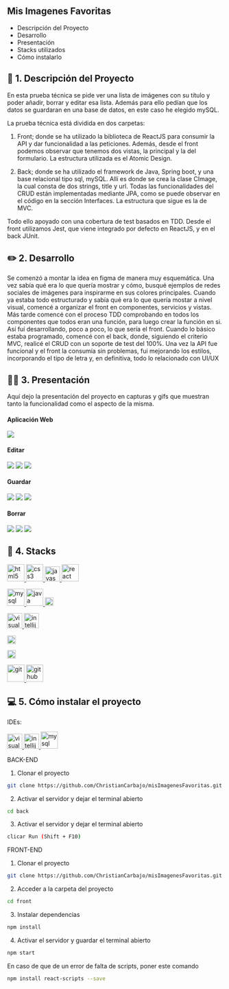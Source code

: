 ## Mis Imagenes Favoritas

<ul>
        <li>Descripción del Proyecto</li>
        <li>Desarrollo</li>
        <li>Presentación</li>
        <li>Stacks utilizados</li>
        <li>Cómo instalarlo</li>
</ul>

## 📝 1. Descripción del Proyecto

En esta prueba técnica se pide ver una lista de imágenes con su título y poder añadir, borrar y editar esa lista. Además para ello pedían que los datos se guardaran en una base de datos, en este caso he elegido mySQL. 

La prueba técnica está dividida en dos carpetas: 

1. Front; donde se ha utilizado la biblioteca de ReactJS para consumir la API y dar funcionalidad a las peticiones. Además, desde el front podemos observar que tenemos dos vistas, la principal y la del formulario. La estructura utilizada es el Atomic Design. 

2. Back; donde se ha utilizado el framework de Java, Spring boot, y una base relacional tipo sql, mySQL. Allí es donde se crea la clase CImage, la cual consta de dos strings, title y url. Todas las funcionalidades del CRUD están implementadas mediante JPA, como se puede observar en el código en la sección Interfaces. La estructura que sigue es la de MVC.

Todo ello apoyado con una cobertura de test basados en TDD. Desde el front utilizamos Jest, que viene integrado por defecto en ReactJS, y en el back JUnit.

## ✏️ 2. Desarrollo

Se comenzó a montar la idea en figma de manera muy esquemática. Una vez sabía qué era lo que quería mostrar y cómo, busqué ejemplos de redes sociales de imágenes para inspirarme en sus colores principales. Cuando ya estaba todo estructurado y sabía qué era lo que quería mostar a nivel visual, comencé a organizar el front en componentes, servicios y vistas. Más tarde comencé con el proceso TDD comprobando en todos los componentes que todos eran una función, para luego crear la función en si. Así fuí desarrollando, poco a poco, lo que sería el front. Cuando lo básico estaba programado, comencé con el back, donde, siguiendo el criterio MVC, realicé el CRUD con un soporte de test del 100%.
Una vez la API fue funcional y el front la consumía sin problemas, fui mejorando los estilos, incorporando el tipo de letra y, en definitiva, todo lo relacionado con UI/UX 

## 🧑‍💻 3. Presentación

Aquí dejo la presentación del proyecto en capturas y gifs que muestran tanto la funcionalidad como el aspecto de la misma.

<h4>Aplicación Web</h4>
<img src="./front/src/assets/presentation/ComoEsLaAplicaci%C3%B3n.jpg"/>

<h4>Editar</h4>
<img src="./front/src/assets/presentation/GifEdit.gif"/>
<img src="./front/src/assets/presentation/PruebaEditAntesDeEditar.png"/>
<img src="./front/src/assets/presentation/PruebaDeEdit.png"/>


<h4>Guardar</h4>
<img src="./front/src/assets/presentation/gifSubrayado.gif"/>
<img src="./front/src/assets/presentation/PruebaDePost.png"/>
<img src="./front/src/assets/presentation/ResultadoPost.jpg"/>

<h4>Borrar</h4>
<img src="./front/src/assets/presentation/borrando.jpg"/>
<img src="./front/src/assets/presentation/Confirmaci%C3%B3nDeBorrado.jpg"/>
<img src="./front/src/assets/presentation/ResultadoBorrar.jpg">

## 🔧 4. Stacks

<a href="https://www.w3.org/html/" target="_blank" rel="noreferrer"> <img src="./front/src/assets/icons/HTML5-logo.svg" alt="html5" width="40" height="40"/> </a>
<a href="https://www.w3.org/html/" target="_blank" rel="noreferrer"> <img src="./front/src/assets/icons/CSS3-logo.svg" alt="css3" width="40" height="40"/> </a>
<a href="https://developer.mozilla.org/es/docs/Web/JavaScript" target="_blank" rel="noreferrer"> <img src="./front/src/assets/icons/JavaScript-logo.svg" alt="javascript" width="35" height="35"/> </a>
<a href="https://react.dev" target="_blank" rel="noreferrer"> <img src="./front/src/assets/icons/React-logo.svg" alt="react" width="40" height="40"/> </a>

<a href="https://www.mysql.com" target="_blank" rel="noreferrer"> <img src="./front/src/assets/icons/MySQL-logo.svg" alt="mysql" width="40" height="40"/> </a>
<a href="https://www.java.com/es/" target="_blank" rel="noreferrer"> <img src="./front/src/assets/icons/Java-logo.svg" alt="java" width="40" height="40"/> </a>
<a href="https://spring.io/projects/spring-boot" target="_blank" rel="noreferrer"> <img src="./front/src/assets/icons/Spring-logo.svg" alt="springboot" height="20"/> </a>

<a href="https://code.visualstudio.com" target="_blank" rel="noreferrer"> <img src="./front/src/assets/icons/Visual_Studio_Code-icon.svg" alt="visualstudiocode" width="35" height="35"/> </a>
<a href="https://www.jetbrains.com/idea/" target="_blank" rel="noreferrer"> <img src="./front/src/assets/icons/IntelliJ_IDEA-icon.svg" alt="intellij idea" width="35" height="35"/> </a>

<a href="https://www.postman.com" target="_blank" rel="noreferrer"> <img src="./front/src/assets/icons/Postman-icon.png" alt="postman" height="20"/> </a> 

<a href="https://www.figma.com" target="_blank" rel="noreferrer"> <img src="./front/src/assets/icons/Figma-logo.svg" alt="figma" height="20"/> </a>

<a href="https://git-scm.com" target="_blank" rel="noreferrer"> <img src="./front/src/assets/icons/Git-logo.svg" alt="git" width="40" height="40"/> </a>
<a href="https://github.com" target="_blank" rel="noreferrer"> <img src="./front/src/assets/icons/GitHub-logo.svg" alt="github" width="40" height="40"/> </a>

## 💻 5. Cómo instalar el proyecto

IDEs:

<a href="https://code.visualstudio.com" target="_blank" rel="noreferrer"> <img src="./front/src/assets/icons/Visual_Studio_Code-icon.svg" alt="visualstudiocode" width="35" height="35"/> </a>
<a href="https://www.jetbrains.com/idea/" target="_blank" rel="noreferrer"> <img src="./front/src/assets/icons/IntelliJ_IDEA-icon.svg" alt="intellij idea" width="35" height="35"/> </a>
<a href="https://www.mysql.com/products/workbench/" target="_blank" rel="noreferrer"> <img src="./front/src/assets/icons/MySQL-logo.svg" alt="mysql" width="40" height="40"/> </a>

BACK-END

1. Clonar el proyecto
```bash
git clone https://github.com/ChristianCarbajo/misImagenesFavoritas.git
```
2. Activar el servidor y dejar el terminal abierto
```bash
cd back
```
3. Activar el servidor y dejar el terminal abierto
```bash
clicar Run (Shift + F10)
```

FRONT-END
1. Clonar el proyecto
```bash
git clone https://github.com/ChristianCarbajo/misImagenesFavoritas.git
```

2. Acceder a la carpeta del proyecto
```bash
cd front
```

3. Instalar dependencias
```bash
npm install
```

4. Activar el servidor y guardar el terminal abierto
```bash
npm start
```   
En caso de que de un error de falta de scripts, poner este comando
```bash
npm install react-scripts --save
```  





